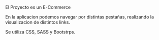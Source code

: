 El Proyecto es un E-Commerce

En la aplicacion podemos navegar por distintas pestañas, realizando la visualizacion de distintos links.

Se utiliza CSS, SASS y Bootstrps.
